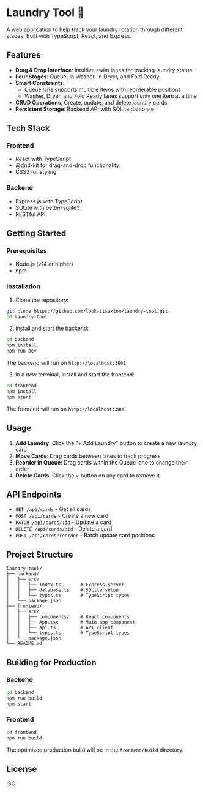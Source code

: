 # Laundry Tool 🧺

A web application to help track your laundry rotation through different stages. Built with TypeScript, React, and Express.

## Features

- **Drag & Drop Interface**: Intuitive swim lanes for tracking laundry status
- **Four Stages**: Queue, In Washer, In Dryer, and Fold Ready
- **Smart Constraints**: 
  - Queue lane supports multiple items with reorderable positions
  - Washer, Dryer, and Fold Ready lanes support only one item at a time
- **CRUD Operations**: Create, update, and delete laundry cards
- **Persistent Storage**: Backend API with SQLite database

## Tech Stack

### Frontend
- React with TypeScript
- @dnd-kit for drag-and-drop functionality
- CSS3 for styling

### Backend
- Express.js with TypeScript
- SQLite with better-sqlite3
- RESTful API

## Getting Started

### Prerequisites
- Node.js (v14 or higher)
- npm

### Installation

1. Clone the repository:
```bash
git clone https://github.com/look-itsaxiom/laundry-tool.git
cd laundry-tool
```

2. Install and start the backend:
```bash
cd backend
npm install
npm run dev
```
The backend will run on `http://localhost:3001`

3. In a new terminal, install and start the frontend:
```bash
cd frontend
npm install
npm start
```
The frontend will run on `http://localhost:3000`

## Usage

1. **Add Laundry**: Click the "+ Add Laundry" button to create a new laundry card
2. **Move Cards**: Drag cards between lanes to track progress
3. **Reorder in Queue**: Drag cards within the Queue lane to change their order
4. **Delete Cards**: Click the × button on any card to remove it

## API Endpoints

- `GET /api/cards` - Get all cards
- `POST /api/cards` - Create a new card
- `PATCH /api/cards/:id` - Update a card
- `DELETE /api/cards/:id` - Delete a card
- `POST /api/cards/reorder` - Batch update card positions

## Project Structure

```
laundry-tool/
├── backend/
│   ├── src/
│   │   ├── index.ts       # Express server
│   │   ├── database.ts    # SQLite setup
│   │   └── types.ts       # TypeScript types
│   └── package.json
├── frontend/
│   ├── src/
│   │   ├── components/    # React components
│   │   ├── App.tsx        # Main app component
│   │   ├── api.ts         # API client
│   │   └── types.ts       # TypeScript types
│   └── package.json
└── README.md
```

## Building for Production

### Backend
```bash
cd backend
npm run build
npm start
```

### Frontend
```bash
cd frontend
npm run build
```
The optimized production build will be in the `frontend/build` directory.

## License

ISC
